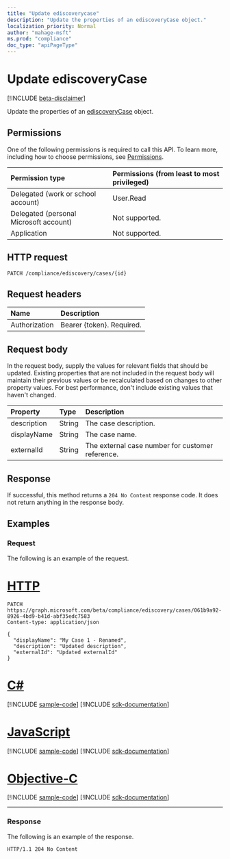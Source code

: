 ```yaml
---
title: "Update ediscoverycase"
description: "Update the properties of an ediscoveryCase object."
localization_priority: Normal
author: "mahage-msft"
ms.prod: "compliance"
doc_type: "apiPageType"
---
```


# Update ediscoveryCase

[!INCLUDE [beta-disclaimer](../../includes/beta-disclaimer.md)]

Update the properties of an [ediscoveryCase](../resources/ediscoverycase.md) object.

## Permissions

One of the following permissions is required to call this API. To learn more, including how to choose permissions, see [Permissions](/graph/permissions-reference).

| Permission type                        | Permissions (from least to most privileged) |
|:---------------------------------------|:--------------------------------------------|
| Delegated (work or school account)     | User.Read      |
| Delegated (personal Microsoft account) | Not supported. |
| Application                            | Not supported. |

## HTTP request

<!-- { "blockType": "ignored" } -->

```http
PATCH /compliance/ediscovery/cases/{id}
```

## Request headers

| Name       | Description|
|:-----------|:-----------|
| Authorization | Bearer {token}. Required. |

## Request body

In the request body, supply the values for relevant fields that should be updated. Existing properties that are not included in the request body will maintain their previous values or be recalculated based on changes to other property values. For best performance, don't include existing values that haven't changed.

| Property     | Type        | Description |
|:-------------|:------------|:------------|
|description|String| The case description. |
|displayName|String| The case name. |
|externalId|String| The external case number for customer reference. |

## Response

If successful, this method returns a `204 No Content` response code. It does not return anything in the response body.

## Examples

### Request

The following is an example of the request.

# [HTTP](#tab/http)
<!-- {
  "blockType": "request",
  "name": "update_ediscoverycase"
}-->

```http
PATCH https://graph.microsoft.com/beta/compliance/ediscovery/cases/061b9a92-8926-4bd9-b41d-abf35edc7583
Content-type: application/json

{
  "displayName": "My Case 1 - Renamed",
  "description": "Updated description",
  "externalId": "Updated externalId"
}
```
# [C#](#tab/csharp)
[!INCLUDE [sample-code](../includes/snippets/csharp/update-ediscoverycase-csharp-snippets.md)]
[!INCLUDE [sdk-documentation](../includes/snippets/snippets-sdk-documentation-link.md)]

# [JavaScript](#tab/javascript)
[!INCLUDE [sample-code](../includes/snippets/javascript/update-ediscoverycase-javascript-snippets.md)]
[!INCLUDE [sdk-documentation](../includes/snippets/snippets-sdk-documentation-link.md)]

# [Objective-C](#tab/objc)
[!INCLUDE [sample-code](../includes/snippets/objc/update-ediscoverycase-objc-snippets.md)]
[!INCLUDE [sdk-documentation](../includes/snippets/snippets-sdk-documentation-link.md)]

---


### Response

The following is an example of the response.

<!-- {
  "blockType": "response",
  "truncated": true,
  "@odata.type": "microsoft.graph.ediscoveryCase"
} -->

```http
HTTP/1.1 204 No Content
```

<!-- uuid: 16cd6b66-4b1a-43a1-adaf-3a886856ed98
2019-02-04 14:57:30 UTC -->
<!-- {
  "type": "#page.annotation",
  "description": "Update ediscoverycase",
  "keywords": "",
  "section": "documentation",
  "tocPath": ""
}-->
